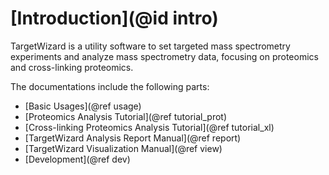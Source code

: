 # [Introduction](@id intro)

TargetWizard is a utility software to set targeted mass spectrometry experiments and analyze mass spectrometry data, focusing on proteomics and cross-linking proteomics.

The documentations include the following parts:
- [Basic Usages](@ref usage)
- [Proteomics Analysis Tutorial](@ref tutorial_prot)
- [Cross-linking Proteomics Analysis Tutorial](@ref tutorial_xl)
- [TargetWizard Analysis Report Manual](@ref report)
- [TargetWizard Visualization Manual](@ref view)
- [Development](@ref dev)

